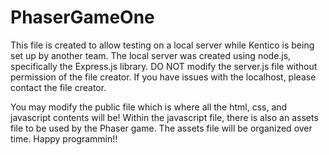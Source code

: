 ﻿# PhaserGameOne

This file is created to allow testing on a local server while Kentico is being set up by another team. The local server was created using node.js, 
specifically the Express.js library. DO NOT modify the server.js file without permission of the file creator. If you have issues with the localhost,
please contact the file creator. 

You may modify the public file which is where all the html, css, and javascript contents will be! Within the javascript file, there is also an
assets file to be used by the Phaser game. The assets file will be organized over time. Happy programmin!!


